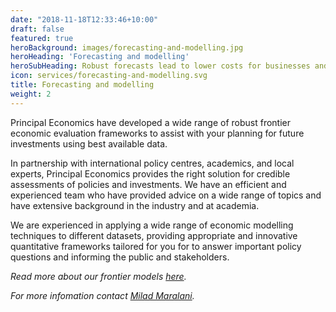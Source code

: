 ```yaml
---
date: "2018-11-18T12:33:46+10:00"
draft: false
featured: true
heroBackground: images/forecasting-and-modelling.jpg
heroHeading: 'Forecasting and modelling'
heroSubHeading: Robust forecasts lead to lower costs for businesses and communities
icon: services/forecasting-and-modelling.svg
title: Forecasting and modelling
weight: 2
---
```


Principal Economics have developed a wide range of robust frontier economic evaluation frameworks to 
assist with your planning for future investments using best available data.

In partnership with international policy centres, academics, and local experts, Principal Economics provides the right solution for credible assessments of policies and investments. We have an efficient and experienced team who have provided advice on a wide range of topics and have extensive background in the industry and at academia.

We are experienced in applying a wide range of economic modelling techniques to different datasets, providing appropriate and innovative quantitative frameworks tailored for you for to answer important policy questions and informing the public and stakeholders.

*Read more about our frontier models [here](https://www.principaleconomics.com/models).*  

*For more infomation contact [Milad Maralani](http://www.principaleconomics.com/team/miladmaralani/).*